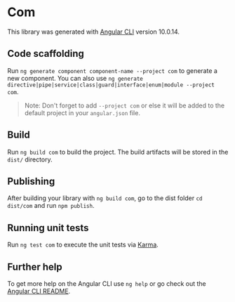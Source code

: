 # Com

This library was generated with [Angular CLI](https://github.com/angular/angular-cli) version 10.0.14.

## Code scaffolding

Run `ng generate component component-name --project com` to generate a new component. You can also use `ng generate directive|pipe|service|class|guard|interface|enum|module --project com`.
> Note: Don't forget to add `--project com` or else it will be added to the default project in your `angular.json` file. 

## Build

Run `ng build com` to build the project. The build artifacts will be stored in the `dist/` directory.

## Publishing

After building your library with `ng build com`, go to the dist folder `cd dist/com` and run `npm publish`.

## Running unit tests

Run `ng test com` to execute the unit tests via [Karma](https://karma-runner.github.io).

## Further help

To get more help on the Angular CLI use `ng help` or go check out the [Angular CLI README](https://github.com/angular/angular-cli/blob/master/README.md).
